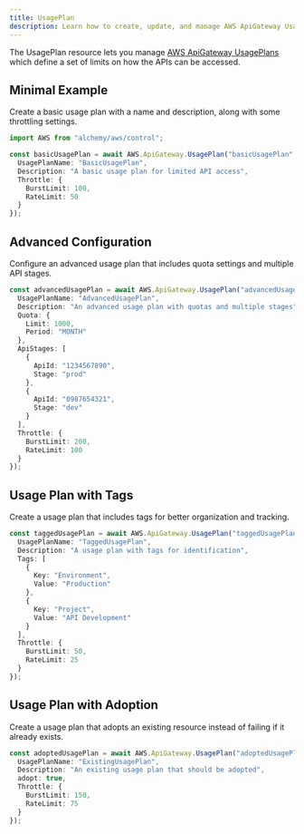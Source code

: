 ```yaml
---
title: UsagePlan
description: Learn how to create, update, and manage AWS ApiGateway UsagePlans using Alchemy Cloud Control.
---
```



The UsagePlan resource lets you manage [AWS ApiGateway UsagePlans](https://docs.aws.amazon.com/apigateway/latest/userguide/) which define a set of limits on how the APIs can be accessed.

## Minimal Example

Create a basic usage plan with a name and description, along with some throttling settings.

```ts
import AWS from "alchemy/aws/control";

const basicUsagePlan = await AWS.ApiGateway.UsagePlan("basicUsagePlan", {
  UsagePlanName: "BasicUsagePlan",
  Description: "A basic usage plan for limited API access",
  Throttle: {
    BurstLimit: 100,
    RateLimit: 50
  }
});
```

## Advanced Configuration

Configure an advanced usage plan that includes quota settings and multiple API stages.

```ts
const advancedUsagePlan = await AWS.ApiGateway.UsagePlan("advancedUsagePlan", {
  UsagePlanName: "AdvancedUsagePlan",
  Description: "An advanced usage plan with quotas and multiple stages",
  Quota: {
    Limit: 1000,
    Period: "MONTH"
  },
  ApiStages: [
    {
      ApiId: "1234567890",
      Stage: "prod"
    },
    {
      ApiId: "0987654321",
      Stage: "dev"
    }
  ],
  Throttle: {
    BurstLimit: 200,
    RateLimit: 100
  }
});
```

## Usage Plan with Tags

Create a usage plan that includes tags for better organization and tracking.

```ts
const taggedUsagePlan = await AWS.ApiGateway.UsagePlan("taggedUsagePlan", {
  UsagePlanName: "TaggedUsagePlan",
  Description: "A usage plan with tags for identification",
  Tags: [
    {
      Key: "Environment",
      Value: "Production"
    },
    {
      Key: "Project",
      Value: "API Development"
    }
  ],
  Throttle: {
    BurstLimit: 50,
    RateLimit: 25
  }
});
```

## Usage Plan with Adoption

Create a usage plan that adopts an existing resource instead of failing if it already exists.

```ts
const adoptedUsagePlan = await AWS.ApiGateway.UsagePlan("adoptedUsagePlan", {
  UsagePlanName: "ExistingUsagePlan",
  Description: "An existing usage plan that should be adopted",
  adopt: true,
  Throttle: {
    BurstLimit: 150,
    RateLimit: 75
  }
});
```
